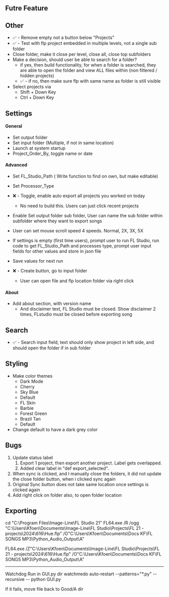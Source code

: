 ## **Futre Feature**



## **Other**
- ✅ - Remove empty not a button below "Projects"
- ✅ - Test with flp project embedded in multiple levels, not a single sub folder 
- Close folder, make it close per level, close all, close top subfolders
- Make a decision, should user be able to search for a folder?
    - if yes, then build functionality, for when a folder is searched, they are able to open the folder and view ALL files within (non filtered / hidden projects)
    -  ✅ - if no, then make sure flp with same name as folder is still visible
- Select projects via
    - Shift + Down Key
    - Ctrl + Down Key

## **Settings**
#### General
- Set output folder 
- Set input folder (Multiple, if not in same location)
- Launch at system startup
- Project_Order_By, toggle name or date

#### Advanced
- Set FL_Studio_Path ( Write function to find on own, but make editable)
- Set Processor_Type
- ❌ - Toggle, enable auto export all projects you worked on today
    - No need to build this. Users can just click recent projects
- Enable Set output folder sub folder, User can name the sub folder within subfolder where they want to export songs
- User can set mouse scroll speed 4 speeds. Normal, 2X, 3X, 5X

- If settings is empty (first time users), prompt user to run FL Studio, run code to get FL_Studio_Path and processes type, prompt user input fields for other values and store in json file
 - Save values for next run
- ❌ - Create button, go to input folder
    - User can open file and flp location folder via right click

#### About
- Add about section, with version name
    - And disclaimer text, FL Studio must be closed. Show disclaimer 2 times, FLstudio must be closed before exporting song




## **Search**
- ✅ - Search input field, text should only show project in left side, and should open the folder if in sub folder


## **Styling**
- Make color themes
    - Dark Mode
    - Cherry 
    - Sky Blue
    - Default
    - FL Skin
    - Barbie 
    - Forest Green
    - Brazil Tan
    - Default
- Change default to have a dark grey color




## **Bugs**
1. Update status label
    1. Export 1 project, then export another project. Label gets overlapped.
    2. Added clear label in "def export_selected". 
2. When sync is clicked, and I manually close the folders, it did not update  the close folder button, when i clicked sync again
3. Original Sync button does not take same location once settings is clicked again
4. Add right click on folder also, to open folder location


## **Exporting**
cd "C:\Program Files\Image-Line\FL Studio 21" 
FL64.exe /R /ogg "C:\Users\Kfoen\Documents\Image-Line\FL Studio\Projects\FL 21 - projects\2024\616\Hue.flp" /O"C:\Users\Kfoen\Documents\Docs KF\FL SONGS MP3\Python_Audio_Output\A"


FL64.exe /Z"C:\Users\Kfoen\Documents\Image-Line\FL Studio\Projects\FL 21 - projects\2024\616\Hue.flp" /O"C:\Users\Kfoen\Documents\Docs KF\FL SONGS MP3\Python_Audio_Output\A"

---
Watchdog
Run in GUI.py dir
watchmedo auto-restart --patterns="*.py" --recursive -- python GUI.py

If it fails, move file back to Good/A dir